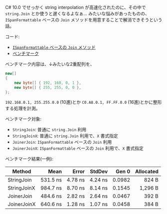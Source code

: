 C# 10.0 でせっかく string interpolation が高速化されたのに、その中で `string.Join` とか使うと遅くなるよなぁ…
みたいな悩みがあったものの、`ISpanFormattable` ベースの `Join` メソッドを用意することで解消できそうという話。

コード:

* [`ISpanFormattable` ベースの `Join` メソッド](Joiner.cs)
* [ベンチマーク](JoinBenchmark.cs)

ベンチマーク内容は、↓みたいな2重配列を、

```cs
new[]
{
    new byte[] { 192, 168, 0, 1 },
    new byte[] { 255, 255, 0, 0 },
};
```

`192.168.0.1, 255.255.0.0` (10進)とか `C0.A8.0.1, FF.FF.0.0` (16進)とかに整形する処理を計測。

ベンチマーク対象:

* `StringJoin`: 普通に `string.Join` 利用
* `StringJoinX`: 普通に `string.Join` 利用で、`X` 書式指定
* `JoinerJoin`: `ISpanFormattable` ベースの `Join` 利用
* `JoinerJoinX`: `ISpanFormattable` ベースの `Join` 利用で、`X` 書式指定

ベンチマーク結果(一例):

|      Method |     Mean |   Error |  StdDev |  Gen 0 | Allocated |
|------------ |---------:|--------:|--------:|-------:|----------:|
|  StringJoin | 531.5 ns | 4.78 ns | 4.24 ns | 0.0982 |     824 B |
| StringJoinX | 984.7 ns | 8.70 ns | 8.14 ns | 0.1545 |   1,296 B |
|  JoinerJoin | 484.6 ns | 2.82 ns | 2.64 ns | 0.0467 |     392 B |
| JoinerJoinX | 640.6 ns | 1.28 ns | 1.07 ns | 0.0458 |     384 B |
